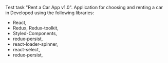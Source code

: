 Test task "Rent a Car App v1.0". Application for choosing and renting a car in
Developed using the following libraries:

- React,
- Redux, Redux-toolkit,
- Styled-Components,
- redux-persist,
- react-loader-spinner,
- react-select,
- redux-persist,
